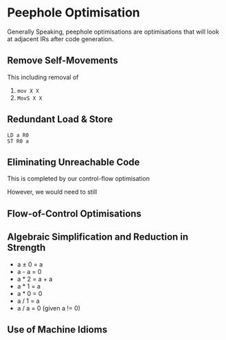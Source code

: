 # Peephole Optimisation

Generally Speaking, peephole optimisations are optimisations that will look at adjacent IRs after code generation.

## Remove Self-Movements

This including removal of 
1. `mov X X`
2. `MovS X X`

## Redundant Load & Store

```text
LD a R0
ST R0 a
```

## Eliminating Unreachable Code

This is completed by our control-flow optimisation

However, we would need to still 

## Flow-of-Control Optimisations

## Algebraic Simplification and Reduction in Strength

- a ± 0 = a
- a - a = 0
- a * 2 = a + a
- a * 1 = a
- a * 0 = 0
- a / 1 = a
- a / a = 0 (given a != 0)


## Use of Machine Idioms


